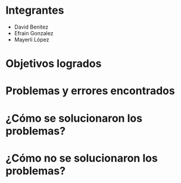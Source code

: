 # Integrantes
- David Benitez
- Efrain Gonzalez
- Mayerli López

# Objetivos logrados

# Problemas y errores encontrados

# ¿Cómo se solucionaron los problemas?

# ¿Cómo no se solucionaron los problemas?
